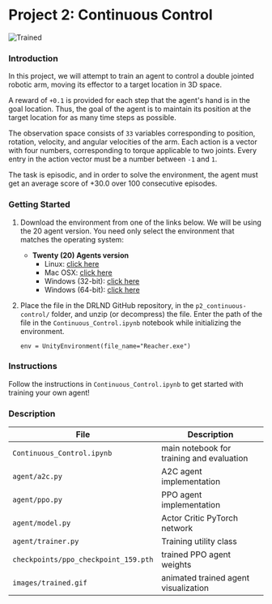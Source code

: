 # Project 2: Continuous Control

![Trained](images\trained.gif)

### Introduction

In this project, we will attempt to train an agent to control a double jointed robotic arm, moving its effector to a target location in 3D space.

A reward of `+0.1` is provided for each step that the agent's hand is in the goal location. Thus, the goal of the agent is to maintain its position at the target location for as many time steps as possible.

The observation space consists of `33` variables corresponding to position, rotation, velocity, and angular velocities of the arm.  Each action is a vector with four numbers, corresponding to torque applicable to two joints.  Every entry in the action vector must be a number between `-1` and `1`.

The task is episodic, and in order to solve the environment, the agent must get an average score of +30.0 over 100 consecutive episodes.

### Getting Started

1. Download the environment from one of the links below. We will be using the 20 agent version.  You need only select the environment that matches the operating system:
    - **Twenty (20) Agents version**
        - Linux: [click here](https://s3-us-west-1.amazonaws.com/udacity-drlnd/P2/Reacher/Reacher_Linux.zip)
        - Mac OSX: [click here](https://s3-us-west-1.amazonaws.com/udacity-drlnd/P2/Reacher/Reacher.app.zip)
        - Windows (32-bit): [click here](https://s3-us-west-1.amazonaws.com/udacity-drlnd/P2/Reacher/Reacher_Windows_x86.zip)
        - Windows (64-bit): [click here](https://s3-us-west-1.amazonaws.com/udacity-drlnd/P2/Reacher/Reacher_Windows_x86_64.zip)

2. Place the file in the DRLND GitHub repository, in the `p2_continuous-control/` folder, and unzip (or decompress) the file. Enter the path of the file in the `Continuous_Control.ipynb` notebook while initializing the environment.
   ```
   env = UnityEnvironment(file_name="Reacher.exe")
   ```

### Instructions
Follow the instructions in `Continuous_Control.ipynb` to get started with training your own agent!  

### Description
|File|Description|
|---|---|
|`Continuous_Control.ipynb`|main notebook for training and evaluation|
|`agent/a2c.py`|A2C agent implementation|
|`agent/ppo.py`|PPO agent implementation|
|`agent/model.py`|Actor Critic PyTorch network|
|`agent/trainer.py`|Training utility class|
|`checkpoints/ppo_checkpoint_159.pth`|trained PPO agent weights|
|`images/trained.gif`|animated trained agent visualization|
